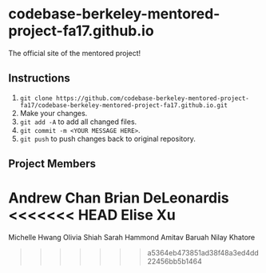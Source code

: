 # codebase-berkeley-mentored-project-fa17.github.io
The official site of the mentored project!

## Instructions

1. `git clone https://github.com/codebase-berkeley-mentored-project-fa17/codebase-berkeley-mentored-project-fa17.github.io.git`
2. Make your changes.
3. `git add -A` to add all changed files.
4. `git commit -m <YOUR MESSAGE HERE>`.
5. `git push` to push changes back to original repository.

## Project Members

Andrew Chan
Brian DeLeonardis
<<<<<<< HEAD
Elise Xu
=======
Michelle Hwang
Olivia Shiah
Sarah Hammond
Amitav Baruah
Nilay Khatore
>>>>>>> a5364eb473851ad38f48a3ed4dd22456bb5b1464
